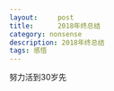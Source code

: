```yaml
---
layout:     post
title:      2018年终总结
category: nonsense
description: 2018年终总结
tags: 感悟
---
```


努力活到30岁先

<!-- 这大概是我写年终总结最晚的一次，因为今天都已经复工了，没有什么工作，正好把年终总结写掉。拖到了今天才写，我觉得也算是因为18年过得还可以，以至于没有那么多苦闷需要宣泄。

**工作**
工作方面的提高应该是最少的一年了，这方面我挺惭愧的，作为一位工作了6年的开发人员，自己的技能大概早就被同期甩在了后面。这一年我又恢复了写业务代码的工作，因为人员不够，甚至公司还帮我裁掉了一个，到了年底仅剩一名小弟。除此之外，我只做了大规模的框架迁移和三端统一（都是业务侧的，没有小程序和native），统计SDK加错误上报，pwa调研（因https问题没有投入业务使用），年末还看了electron。我其实没有太慌张，倒不是因为自信，是因为自己想看东西的计划没有拖延太多，以至于不是特别焦虑，虽然不及他人，但也就这样吧，想看的东西就按计划看就得了。不过其实这不是一个良好的状态，正常的方式应该去一家可以把想做的东西东西真正作为工作一部分的公司，效率高且有成就感。当然不是说我们公司不能提供这个环境，而是说没有专门的职能岗。公司小，一项技改的成本就显得高，更多是要短期见效的东西，况且我自己能力有限。那么要离职么？嗯....目前可能还想再看一下，说实话我真的在这家公司太长时间了，衡量是否在一家公司继续下去的标准我想应该是是否还能有想要的，所以说有技术成长么？有钱么？提升了管理技能？好像都没有吧，只有一个遥远的承诺。。但是我真的懒得换，说实话，辞职也可能先休息一段时间才能再工作，所以说既然懒得走，那只能充分利用时间，尽自己可能去多看多尝试了，也别是养老心态就行。
关于技术成长，我对自己的希望当然不只是一名前端开发人员，而是一名开发人员，这个目标任重而道远啊

**副线学习计划**
还是不错的，成绩不怎么样，但是没有拖延。
首先，保险的问题算是解决了，工资配置问题也算是有个计划了。
日语，我考了两次，行动力可谓超过自己的想象，不过成绩不好，一次刚及格，第二次竟然不及格，我的目标虽然已经降低到不考N1了，但是N2也想考个高分，毕竟考到高分才意味着有了基础，才是学习这门语言的开始。按照老师的套路，其他人都学得很好，我就不行，是不是因为我太过于敷衍了，时间上也可能不是很够，毕竟要上班。今年的话我还想再考一下，不过方式方法要好好考虑一下了。
最后，我竟然把驾照考下来了，这也算实现了当初的承诺：如果考了日语，那么去学车。学车过程可谓是非常痛苦的，因为要起大早，一学一半天儿，第一次考科目二还没过，要不年前就能拿本了，好在最后在年后第一天拿到了，前后不到两个月时间，折磨得我好想上班，不想过周末了都。
后面的计划我其实想好两年的了，也算是把前几年想看的东西编排进来了，19年算是个过渡年吧，很多读书计划，因为我20年有个大学习计划，所以一些琐碎的想放到今年，不知道到年底的时候能不能真正开始，希望可以。

**读书**
18年我还真看了不少书，相对于前几年来说，大概翻了个倍。因为我在两次日语考试期间专门空了个把月看。印象最深的是《三体》、《统计学关我什么事》、《CSS世界》。书看得怎么样不说，我确实感到了一丝快乐，应该是那种「感觉自己将要学到什么了」的快乐吧，多巴胺开始分泌了，了不起。反正书单是越来越长了，尤其是我听了一些播客之后，感觉什么都想知道什么都想看了（很奇妙，我从一个播客到关注一些人的微博，到关注另外的人，又到那些人的播客，又到人，像一个长长的线索）。以前我虽然知道自己啥也不懂，想学习但是行动力有限，当然跟我自己的计划是有关系的，现在有了一些有趣的播客或者微博的指引，想了解这个世界的意愿更强烈了一些，当然还是跟自己的计划有关，也不是什么都安排得进去，慢慢来。

关于知识付费这方面，这两年也是不由得买了好多，其实真的没什么用，有用的比较少，但是焦虑啊，有些内容看着真的很想看。其实我也不想搞得太多，看不过来，浪费钱，并且心累，急需舍弃掉一些。说到底还是自己没有很好的判断标准，也没有一个良好的信息来源系统，这个才是我必须要去做的更重要的事情，否则太浪费时间和钱了。但是这个很难，所以在此之前我想还是大量看书吧，一方面书显得更系统化，一方面大量输入之后，判断标准或许会慢慢养成。

**电影**
18年电影看得是真的很少了，印象比较深的当然是《小偷家族》，北影节看的《蒲公英》，《利兹与青鸟》。茉优同学真的火起来了，很棒，继续加油。

我发现自己对于影视作品的热情下降了，每天下班回去好像没有什么特别想看个电视剧的冲动，很想学习(嗯？，很多电视剧竟然积攒好久或者因为太多不想看了。好像自己看长片的能力也下降了，似乎更愿意接受碎片化的东西了，这不是一个好现象，我不希望这样。

**音乐**
印象最深的竟然是古典音乐，拉二，拉三，大探戈。但经常当背景音乐听，实际上并不好，古典音乐当背景确实可惜了。

下周我要去看Perfume在上海的演唱会了，很期待！虽然巡演比不上日本本土演唱会，但也省去了去日本的麻烦不是么。春节又重看了几场live，真的非常期待。

**趣味**
偶像：18年看了两个偶像综艺，一个男偶像的，一个女偶像的，都有喜欢的人，也竟然为此花了钱，但到最后都没什么感觉了，而那糟粕的SNH还是让我重新入了坑，这次沈女士的坑我觉得肯定比不上黄婷婷，但。。沈女士好好看啊。阿黄没有登顶，但我这份钱也算是按计划送给她们公司了，还切了一张大盘，47票给阿黄，1票给了沈女士。

滑板：我竟然下定决心买了滑板！我还以为我是三分钟热度，不过还是出去了好几次，后来因为天冷了才没出去，今年还会出去的，尽管我不学技巧，就刷街，我觉得也可以了，玩儿嘛。

香水：买了几瓶小样，闻着玩儿。

**身体&生活**
今年身体没什么变化，就是一直在感冒，抵抗力还是太差了，所幸今年没有得肠胃炎。如果我一直玩儿滑板，会不会增强抵抗力呢？（笑

同事关系的话我再没什么想说的了，关于裁员这件事我的心情有一点点微妙，一点点。

18年其实出去玩儿了不少，成都，上海迪士尼还有黄婷婷生日会（怎么老是上海。依然没有出国，没有去日本，今年的话还是很想去，护照已经办了整整4年了，一篇没用过，合理么？

**计划**
计划写了两年的，塞得满满的，不知道会拖延到什么样子。年初的时候我还有个日程本，后来到五一左右就没用了，按照上面的写的统计来看，一般能实现计划60%的样子，好像感觉已经很不错了呢😂。自己写的计划，其实连拖延都考虑到了的，但依然不会按照计划行事，不过还是希望可以完成。 

另外，其实有想写点儿什么想法，因为计划基本都是输入，完全没有输出的，按道理是不行的，而且创作是可以产生快乐的。但创作什么呢？我没有想好，想起来我还曾经打算写语音日记，如我所料，坚持了3天。其实vlog还挺适合的，还是喜欢影像的东西，不过这东西最重要是坚持，质变到量变，可时间上太难安排了，所以也许会是一个可遇不可求的事情了。

**胡说八道**
18年似乎真的还可以的，因为你看，我上面写的及其冷静，并且写得时候都不是很想写。而且我发现我写了很多个竟然，说明在没有什么期待的时候，完成一些小计划，是很有满足感的，是生活惊喜。
现在是真的不管怎么样我很想好好活着，虽然我开玩笑说我的人生目标是30岁时候养猫，50岁去世。但其实都无所谓的，之前羡慕别人不断前进的生活其实还是对自己的不满意吧，我现在觉得：就这样也行吧，没什么大期待之后，感觉小小的进步就变得很开心了。我很庆幸自己能看能走，还算年轻，这其实是了不起的资本不是么

看起来好像不丧了？然而并不是，过去一年还是有痛苦到不行的时刻，而且非常多。我已经不满足于回家路上哭泣了，我在地铁上，上班路上，工位上，甚至需求评审会议上都曾悄悄拭泪。但.....似乎觉得自己还能活下去的样子。难道感觉自己能学到东西的这种心理这么厉害么？真的能产生生的希望么？其实人活一世，怎么着都是过，也许我现在做不出什么正确的选择，不知道将来的路怎么走，我也不想逼迫自己了，就慢慢想吧。虽然要让自己去思考，去做重要的决策，但如果放自己一马，大概就不用那么焦虑了。但也不是不想不努力的意思，在能做出决策之前，可以先多看看。以前的自己太执着于内心的小纠结了，对于这个世界其他的东西虽然感兴趣但没有足够的行动力，说白了就是想得太多，看得太少，那不如先多看，也是一种结构性拖延吧，也许在途中事情就变得慢慢清晰了。
我大概会比别人慢了许多，但，又有什么关系呢？先活到30
 -->





